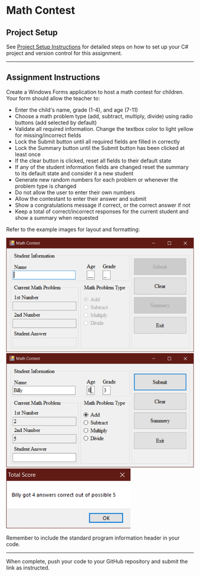 # Math Contest

## Project Setup

See [Project Setup Instructions](./ProjectSetup.md) for detailed steps on how to set up your C# project and version control for this assignment.

---

## Assignment Instructions

Create a Windows Forms application to host a math contest for children. Your form should allow the teacher to:

- Enter the child's name, grade (1-4), and age (7-11)
- Choose a math problem type (add, subtract, multiply, divide) using radio buttons (add selected by default)
- Validate all required information. Change the textbox color  to light yellow for missing/incorrect fields
- Lock the Submit button until all required fields are filled in correctly
- Lock the Summary button until the Submit button has been clicked at least once
- If the clear button is clicked, reset all fields to their default state
- If any of the student information fields are changed reset the summary to its default state and consider it a new student
- Generate new random numbers for each problem or whenever the problem type is changed
- Do not allow the user to enter their own numbers
- Allow the contestant to enter their answer and submit
- Show a congratulations message if correct, or the correct answer if not
- Keep a total of correct/incorrect responses for the current student and show a summary when requested

Refer to the example images for layout and formatting:

![Math Contest Example 1](../Images/MathContest01.png)
![Math Contest Example 2](../Images/MathContest02.png)
![Math Contest Example 3](../Images/MathContest03.png)

Remember to include the standard program information header in your code.

---

When complete, push your code to your GitHub repository and submit the link as instructed.
